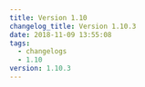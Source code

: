 ```yaml
---
title: Version 1.10
changelog_title: Version 1.10.3
date: 2018-11-09 13:55:08
tags:
  - changelogs
  - 1.10
version: 1.10.3
---
```


<script src="https://gist.github.com/spinnaker-release/1c8253e78f9f346e1550f9b85d92f810.js"/>
